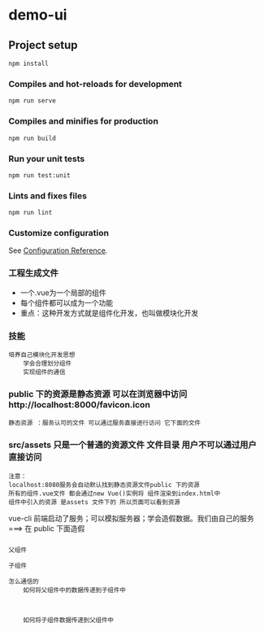 # demo-ui

## Project setup
```
npm install
```

### Compiles and hot-reloads for development
```
npm run serve
```

### Compiles and minifies for production
```
npm run build
```

### Run your unit tests
```
npm run test:unit
```

### Lints and fixes files
```
npm run lint
```

### Customize configuration
See [Configuration Reference](https://cli.vuejs.org/config/).


### 工程生成文件
- 一个.vue为一个局部的组件
- 每个组件都可以成为一个功能
- 重点：这种开发方式就是组件化开发，也叫做模块化开发


###  技能

    培养自己模块化开发思想
        学会合理划分组件
        实现组件的通信

### public 下的资源是静态资源 可以在浏览器中访问 http://localhost:8000/favicon.icon
    静态资源 ：服务认可的文件 可以通过服务直接进行访问 它下面的文件
### src/assets  只是一个普通的资源文件   文件目录  用户不可以通过用户直接访问 
    注意：
    localhost:8080服务会自动默认找到静态资源文件public 下的资源
    所有的组件.vue文件 都会通过new Vue()实例将 组件渲染到index.html中
    组件中引入的资源 是assets 文件下的 所以页面可以看到资源

vue-cli 前端启动了服务；可以模拟服务器；学会造假数据。我们由自己的服务===> 在 public 下面造假

### 
    父组件

    子组件

    怎么通信的
        如何将父组件中的数据传递到子组件中
        


        如何将子组件数据传递到父组件中 

        


